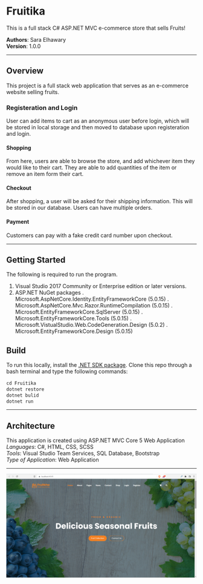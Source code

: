 # Fruitika

This is a full stack C# ASP.NET MVC e-commerce store that sells Fruits!

**Authors**: Sara Elhawary <br />
**Version**: 1.0.0

---
## Overview
This project is a full stack web application that serves as an e-commerce website 
selling fruits. 

### Registeration and Login
User can add items to cart as an anonymous user before login, which will be stored in local storage and then moved to database upon registeration and login.

#### Shopping
From here, users are able to browse the store, and add whichever item they would like 
to their cart. They are able to add quantities of the item or remove an item form 
their cart.

#### Checkout
After shopping, a user will be asked for their shipping information.  This will be 
stored in our database.  Users can have multiple orders.  



#### Payment
Customers can pay with a fake credit card number upon checkout.  


---
## Getting Started
The following is required to run the program.
1. Visual Studio 2017 Community or Enterprise edition or later versions.
2. ASP.NET NuGet packages
  . Microsoft.AspNetCore.Identity.EntityFrameworkCore (5.0.15)
  . Microsoft.AspNetCore.Mvc.Razor.RuntimeCompilation (5.0.15)
  . Microsoft.EntityFrameworkCore.SqlServer (5.0.15)
  . Microsoft.EntityFrameworkCore.Tools (5.0.15)
  . Microsoft.VistualStudio.Web.CodeGeneration.Design (5.0.2)
  . Microsoft.EntityFrameworkCore.Design (5.0.15)

## Build
To run this locally, install the [.NET SDK package](https://www.microsoft.com/net/download/dotnet-core/5.0).
Clone this repo through a bash terminal and type the following commands:
```
cd Fruitika
dotnet restore
dotnet bulid
dotnet run
```

---
## Architecture
This application is created using ASP.NET MVC Core 5 Web Application <br />
*Languages*: C#, HTML, CSS, SCSS <br />
*Tools*:  Visual Studio Team Services, SQL Database, Bootstrap <br />
*Type of Application*: Web Application <br />

---


![Added Product](screenshots/Landing_page.png)
